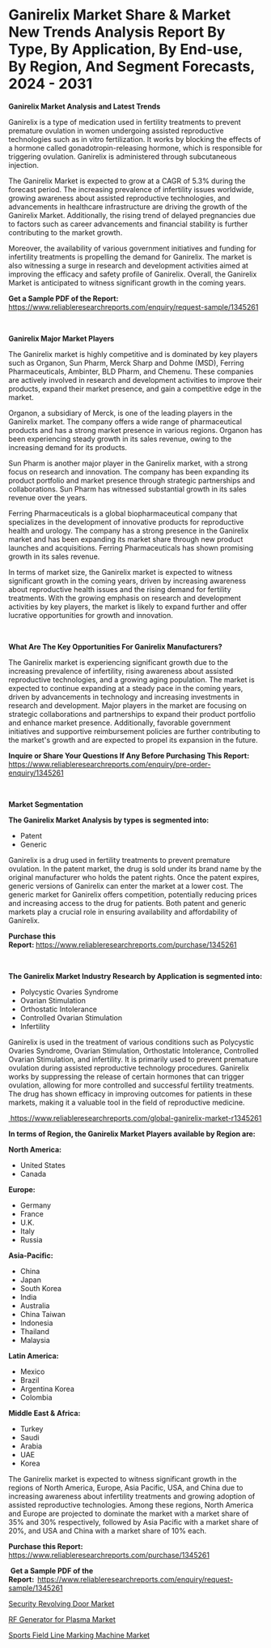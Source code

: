 <p><h1>Ganirelix Market Share & Market New Trends Analysis Report By Type, By Application, By End-use, By Region, And Segment Forecasts, 2024 - 2031</h1></p><p><strong>Ganirelix Market Analysis and Latest Trends</strong></p>
<p><p>Ganirelix is a type of medication used in fertility treatments to prevent premature ovulation in women undergoing assisted reproductive technologies such as in vitro fertilization. It works by blocking the effects of a hormone called gonadotropin-releasing hormone, which is responsible for triggering ovulation. Ganirelix is administered through subcutaneous injection.</p><p>The Ganirelix Market is expected to grow at a CAGR of 5.3% during the forecast period. The increasing prevalence of infertility issues worldwide, growing awareness about assisted reproductive technologies, and advancements in healthcare infrastructure are driving the growth of the Ganirelix Market. Additionally, the rising trend of delayed pregnancies due to factors such as career advancements and financial stability is further contributing to the market growth.</p><p>Moreover, the availability of various government initiatives and funding for infertility treatments is propelling the demand for Ganirelix. The market is also witnessing a surge in research and development activities aimed at improving the efficacy and safety profile of Ganirelix. Overall, the Ganirelix Market is anticipated to witness significant growth in the coming years.</p></p>
<p><strong>Get a Sample PDF of the Report:&nbsp;</strong> <a href="https://www.reliableresearchreports.com/enquiry/request-sample/1345261">https://www.reliableresearchreports.com/enquiry/request-sample/1345261</a></p>
<p>&nbsp;</p>
<p><strong>Ganirelix Major Market Players</strong></p>
<p><p>The Ganirelix market is highly competitive and is dominated by key players such as Organon, Sun Pharm, Merck Sharp and Dohme (MSD), Ferring Pharmaceuticals, Ambinter, BLD Pharm, and Chemenu. These companies are actively involved in research and development activities to improve their products, expand their market presence, and gain a competitive edge in the market.</p><p>Organon, a subsidiary of Merck, is one of the leading players in the Ganirelix market. The company offers a wide range of pharmaceutical products and has a strong market presence in various regions. Organon has been experiencing steady growth in its sales revenue, owing to the increasing demand for its products.</p><p>Sun Pharm is another major player in the Ganirelix market, with a strong focus on research and innovation. The company has been expanding its product portfolio and market presence through strategic partnerships and collaborations. Sun Pharm has witnessed substantial growth in its sales revenue over the years.</p><p>Ferring Pharmaceuticals is a global biopharmaceutical company that specializes in the development of innovative products for reproductive health and urology. The company has a strong presence in the Ganirelix market and has been expanding its market share through new product launches and acquisitions. Ferring Pharmaceuticals has shown promising growth in its sales revenue.</p><p>In terms of market size, the Ganirelix market is expected to witness significant growth in the coming years, driven by increasing awareness about reproductive health issues and the rising demand for fertility treatments. With the growing emphasis on research and development activities by key players, the market is likely to expand further and offer lucrative opportunities for growth and innovation.</p></p>
<p>&nbsp;</p>
<p><strong>What Are The Key Opportunities For Ganirelix Manufacturers?</strong></p>
<p><p>The Ganirelix market is experiencing significant growth due to the increasing prevalence of infertility, rising awareness about assisted reproductive technologies, and a growing aging population. The market is expected to continue expanding at a steady pace in the coming years, driven by advancements in technology and increasing investments in research and development. Major players in the market are focusing on strategic collaborations and partnerships to expand their product portfolio and enhance market presence. Additionally, favorable government initiatives and supportive reimbursement policies are further contributing to the market's growth and are expected to propel its expansion in the future.</p></p>
<p><strong>Inquire or Share Your Questions If Any Before Purchasing This Report:</strong> <a href="https://www.reliableresearchreports.com/enquiry/pre-order-enquiry/1345261">https://www.reliableresearchreports.com/enquiry/pre-order-enquiry/1345261</a></p>
<p>&nbsp;</p>
<p><strong>Market Segmentation</strong></p>
<p><strong>The Ganirelix Market Analysis by types is segmented into:</strong></p>
<p><ul><li>Patent</li><li>Generic</li></ul></p>
<p><p>Ganirelix is a drug used in fertility treatments to prevent premature ovulation. In the patent market, the drug is sold under its brand name by the original manufacturer who holds the patent rights. Once the patent expires, generic versions of Ganirelix can enter the market at a lower cost. The generic market for Ganirelix offers competition, potentially reducing prices and increasing access to the drug for patients. Both patent and generic markets play a crucial role in ensuring availability and affordability of Ganirelix.</p></p>
<p><strong>Purchase this Report:&nbsp;</strong><a href="https://www.reliableresearchreports.com/purchase/1345261">https://www.reliableresearchreports.com/purchase/1345261</a></p>
<p>&nbsp;</p>
<p><strong>The Ganirelix Market Industry Research by Application is segmented into:</strong></p>
<p><ul><li>Polycystic Ovaries Syndrome</li><li>Ovarian Stimulation</li><li>Orthostatic Intolerance</li><li>Controlled Ovarian Stimulation</li><li>Infertility</li></ul></p>
<p><p>Ganirelix is used in the treatment of various conditions such as Polycystic Ovaries Syndrome, Ovarian Stimulation, Orthostatic Intolerance, Controlled Ovarian Stimulation, and infertility. It is primarily used to prevent premature ovulation during assisted reproductive technology procedures. Ganirelix works by suppressing the release of certain hormones that can trigger ovulation, allowing for more controlled and successful fertility treatments. The drug has shown efficacy in improving outcomes for patients in these markets, making it a valuable tool in the field of reproductive medicine.</p></p>
<p><a href="https://www.reliableresearchreports.com/global-ganirelix-market-r1345261">&nbsp;https://www.reliableresearchreports.com/global-ganirelix-market-r1345261</a></p>
<p><strong>In terms of Region, the Ganirelix Market Players available by Region are:</strong></p>
<p>
    <p> <strong> North America: </strong>
        <ul>
            <li>United States</li>
            <li>Canada</li>
        </ul>
        </p> 
    <p> <strong> Europe: </strong>
        <ul>
            <li>Germany</li>
            <li>France</li>
            <li>U.K.</li>
            <li>Italy</li>
            <li>Russia</li>
        </ul>
        </p> 
    <p> <strong> Asia-Pacific: </strong>
        <ul>
            <li>China</li>
            <li>Japan</li>
            <li>South Korea</li>
            <li>India</li>
            <li>Australia</li>
            <li>China Taiwan</li>
            <li>Indonesia</li>
            <li>Thailand</li>
            <li>Malaysia</li>
        </ul>
        </p> 
    <p> <strong> Latin America: </strong>
        <ul>
            <li>Mexico</li>
            <li>Brazil</li>
            <li>Argentina Korea</li>
            <li>Colombia</li>
        </ul>
        </p> 
    <p> <strong> Middle East & Africa: </strong>
        <ul>
            <li>Turkey</li>
            <li>Saudi</li>
            <li>Arabia</li>
            <li>UAE</li>
            <li>Korea</li>
        </ul>
    </p>
    </p>
<p><p>The Ganirelix market is expected to witness significant growth in the regions of North America, Europe, Asia Pacific, USA, and China due to increasing awareness about infertility treatments and growing adoption of assisted reproductive technologies. Among these regions, North America and Europe are projected to dominate the market with a market share of 35% and 30% respectively, followed by Asia Pacific with a market share of 20%, and USA and China with a market share of 10% each.</p></p>
<p><strong>Purchase this Report: </strong><a href="https://www.reliableresearchreports.com/purchase/1345261">https://www.reliableresearchreports.com/purchase/1345261</a></p>
<p>&nbsp;<strong>Get a Sample PDF of the Report:&nbsp;&nbsp;</strong><a href="https://www.reliableresearchreports.com/enquiry/request-sample/1345261">https://www.reliableresearchreports.com/enquiry/request-sample/1345261</a></p>
<p><strong></strong></p>
<p><p><a href="https://www.linkedin.com/pulse/security-revolving-door-market-exploring-share-trends-future-k2kte">Security Revolving Door Market</a></p><p><a href="https://www.linkedin.com/pulse/rf-generator-plasma-market-trends-analysis-forecasted-period-iupxc">RF Generator for Plasma Market</a></p><p><a href="https://www.linkedin.com/pulse/sports-field-line-marking-machine-market-competitive-analysis-92epf">Sports Field Line Marking Machine Market</a></p></p>